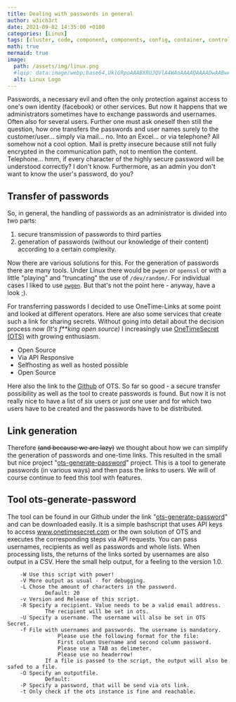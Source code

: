 ```yaml
---
title: Dealing with passwords in general
author: w3ich3rt
date: 2021-09-02 14:35:00 +0100
categories: [Linux]
tags: [cluster, code, component, components, config, container, control, kubernetes, linux, monitoring, node node, parameter, parameters, plane, resource, resources, user, UserParameter, UserParameters, users, worker, zabbix]
math: true
mermaid: true
image:
  path: /assets/img/linux.png
  #lqip: data:image/webp;base64,UklGRpoAAABXRUJQVlA4WAoAAAAQAAAADwAABwAAQUxQSDIAAAARL0AmbZurmr57yyIiqE8oiG0bejIYEQTgqiDA9vqnsUSI6H+oAERp2HZ65qP/VIAWAFZQOCBCAAAA8AEAnQEqEAAIAAVAfCWkAALp8sF8rgRgAP7o9FDvMCkMde9PK7euH5M1m6VWoDXf2FkP3BqV0ZYbO6NA/VFIAAAA
  alt: Linux Logo
---
```



Passwords, a necessary evil and often the only protection against access to one's own identity (facebook) or other services. But now it happens that we administrators sometimes have to exchange passwords and usernames. Often also for several users. Further one must ask oneself then still the question, how one transfers the passwords and user names surely to the customer/user... simply via mail... no. Into an Excel... or via telephone?
All somehow not a cool option. Mail is pretty insecure because still not fully encrypted in the communication path, not to mention the content. Telephone... hmm, if every character of the highly secure password will be understood correctly? I don't know. Furthermore, as an admin you don't want to know the user's password, do you?

## Transfer of passwords

So, in general, the handling of passwords as an administrator is divided into two parts:
1. secure transmission of passwords to third parties
2. generation of passwords (without our knowledge of their content) according to a certain complexity.

Now there are various solutions for this. For the generation of passwords there are many tools. Under Linux there would be `pwgen` or `openssl` or with a little "playing" and "truncating" the use of `/dev/random/`. For individual cases I liked to use [`pwgen`](https://linux.die.net/man/1/pwgen). But that's not the point here - anyway, have a look ;).

For transferring passwords I decided to use OneTime-Links at some point and looked at different operators. Here are also some services that create such a link for sharing secrets. Without going into detail about the decision process now *(It's f**king open source)* I increasingly use [OneTimeSecret (OTS)](https://onetimesecret.com/) with growing enthusiasm.
+ Open Source
+ Via API Responsive
+ Selfhosting as well as hosted possible
+ Open Source

Here also the link to the [Github](https://github.com/onetimesecret/onetimesecret) of OTS.
So far so good - a secure transfer possibility as well as the tool to create passwords is found. But now it is not really nice to have a list of six users or just one user and for which two users have to be created and the passwords have to be distributed.

## Link generation

Therefore ~~(and because we are lazy)~~ we thought about how we can simplify the generation of passwords and one-time links. This resulted in the small but nice project "[ots-generate-password](https://github.com/FU-Solutions/ots-generate-password)" project.
This is a tool to generate passwords (in various ways) and then pass the links to users. We will of course continue to feed this tool with features.

## Tool ots-generate-password

The tool can be found in our Github under the link "[ots-generate-password](https://github.com/FU-Solutions/ots-generate-password)" and can be downloaded easily. It is a simple bashscript that uses API keys to access www.onetimesecret.com or the own solution of OTS and executes the corresponding steps via API requests. You can pass usernames, recipients as well as passwords and whole lists. When processing lists, the returns of the links sorted by usernames are also output in a CSV.
Here the small help output, for a feeling to the version 1.0.

```shell
	-W Use this script with power!
	-V More output as usual - for debugging.
	-L Chose the amount of characters in the password.
			Default: 20
	-v Version and Release of this script.
	-R Specify a recipient. Value needs to be a valid email address.
			The recipient will be set in ots.
	-U Specify a username. The username will also be set in OTS Secret.
	-f File with usernames and passwords. The username is mandatory.
				Please use the following format for the file:
				First column Username and second column password.
				Please use a TAB as delimeter.
				Please use no headerrow!
			If a file is passed to the script, the output will also be safed to a file.
	-O Specify an outputfile. 
			Default: 
	-P Specify a password, that will be send via ots link.
	-t Only check if the ots instance is fine and reachable.
```
